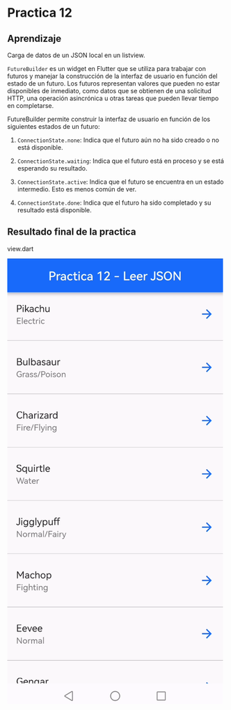 # Practica 12

## Aprendizaje
Carga de datos de un JSON local en un listview.

 `FutureBuilder` es un widget en Flutter que se utiliza para trabajar con futuros y manejar la construcción de la interfaz de usuario en función del estado de un futuro. Los futuros representan valores que pueden no estar disponibles de inmediato, como datos que se obtienen de una solicitud HTTP, una operación asincrónica u otras tareas que pueden llevar tiempo en completarse.

 FutureBuilder permite construir la interfaz de usuario en función de los siguientes estados de un futuro:

 1. `ConnectionState.none`: Indica que el futuro aún no ha sido creado o no está disponible.

 2. `ConnectionState.waiting`: Indica que el futuro está en proceso y se está esperando su resultado.

 3. `ConnectionState.active`: Indica que el futuro se encuentra en un estado intermedio. Esto es menos común de ver.

 4. `ConnectionState.done`: Indica que el futuro ha sido completado y su resultado está disponible.



## Resultado final de la practica

view.dart

![Pantalla 1](https://github.com/adrian-parra/Flutter-Practicas/blob/main/practica_12/assets/pagina1.png?raw=true)




